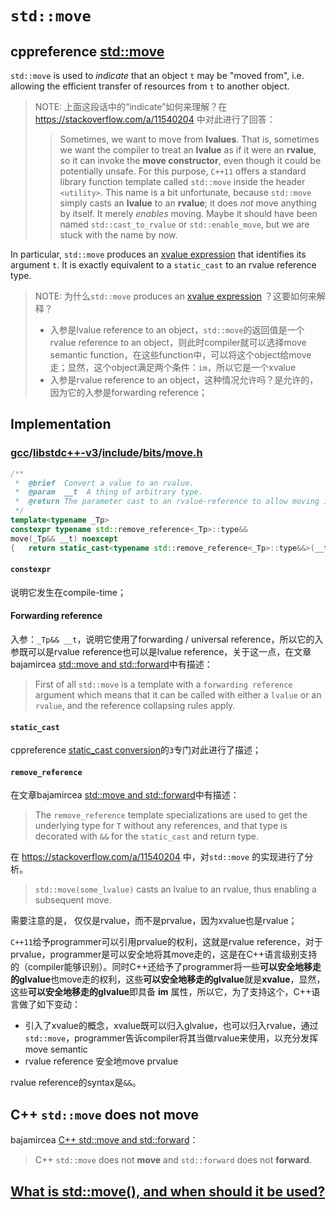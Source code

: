 # `std::move`



## cppreference [std::move](https://en.cppreference.com/w/cpp/utility/move)

`std::move` is used to *indicate* that an object `t` may be "moved from", i.e. allowing the efficient transfer of resources from `t` to another object.

> NOTE: 上面这段话中的“indicate”如何来理解？在 https://stackoverflow.com/a/11540204 中对此进行了回答：
>
> > Sometimes, we want to move from **lvalues**. That is, sometimes we want the compiler to treat an **lvalue** as if it were an **rvalue**, so it can invoke the **move constructor**, even though it could be potentially unsafe. For this purpose, `C++11` offers a standard library function template called `std::move` inside the header `<utility>`. This name is a bit unfortunate, because `std::move` simply casts an **lvalue** to an **rvalue**; it does *not* move anything by itself. It merely *enables* moving. Maybe it should have been named `std::cast_to_rvalue` or `std::enable_move`, but we are stuck with the name by now.

In particular, `std::move` produces an [xvalue expression](../language/value_category.html) that identifies its argument `t`. It is exactly equivalent to a `static_cast` to an rvalue reference type.

> NOTE:  为什么`std::move` produces an [xvalue expression](../language/value_category.html) ？这要如何来解释？
>
> - 入参是lvalue reference to an object，`std::move`的返回值是一个rvalue reference to an object，则此时compiler就可以选择move semantic function，在这些function中，可以将这个object给move走；显然，这个object满足两个条件：`im`，所以它是一个xvalue
> - 入参是rvalue reference to an object，这种情况允许吗？是允许的，因为它的入参是forwarding reference；



## Implementation

### [gcc](https://github.com/gcc-mirror/gcc)/[libstdc++-v3](https://github.com/gcc-mirror/gcc/tree/master/libstdc%2B%2B-v3)/[include](https://github.com/gcc-mirror/gcc/tree/master/libstdc%2B%2B-v3/include)/[bits](https://github.com/gcc-mirror/gcc/tree/master/libstdc%2B%2B-v3/include/bits)/[move.h](https://github.com/gcc-mirror/gcc/blob/master/libstdc%2B%2B-v3/include/bits/move.h)

```c++
/**
 *  @brief  Convert a value to an rvalue.
 *  @param  __t  A thing of arbitrary type.
 *  @return The parameter cast to an rvalue-reference to allow moving it.
 */
template<typename _Tp>
constexpr typename std::remove_reference<_Tp>::type&&
move(_Tp&& __t) noexcept
{	return static_cast<typename std::remove_reference<_Tp>::type&&>(__t);}
```

#### `constexpr`

说明它发生在compile-time；

#### Forwarding reference

入参：`_Tp&& __t`，说明它使用了forwarding / universal reference，所以它的入参既可以是rvalue reference也可以是lvalue reference，关于这一点，在文章bajamircea [std::move and std::forward](http://bajamircea.github.io/coding/cpp/2016/04/07/move-forward.html)中有描述：

> First of all `std::move` is a template with a `forwarding reference` argument which means that it can be called with either a `lvalue` or an `rvalue`, and the reference collapsing rules apply.

#### `static_cast`

cppreference [static_cast conversion](https://en.cppreference.com/w/cpp/language/static_cast)的`3`专门对此进行了描述；

#### `remove_reference`

在文章bajamircea [std::move and std::forward](http://bajamircea.github.io/coding/cpp/2016/04/07/move-forward.html)中有描述：

> The `remove_reference` template specializations are used to get the underlying type for `T` without any references, and that type is decorated with `&&` for the `static_cast` and return type.



在 https://stackoverflow.com/a/11540204 中，对`std::move` 的实现进行了分析。

> `std::move(some_lvalue)` casts an lvalue to an rvalue, thus enabling a subsequent move.

需要注意的是， 仅仅是rvalue，而不是prvalue，因为xvalue也是rvalue；



`C++11`给予programmer可以引用prvalue的权利，这就是rvalue reference，对于prvalue，programmer是可以安全地将其move走的，这是在C++语言级别支持的（compiler能够识别）。同时C++还给予了programmer将一些**可以安全地移走的glvalue**也move走的权利，这些**可以安全地移走的glvalue**就是**xvalue**，显然，这些**可以安全地移走的glvalue**即具备 **im** 属性，所以它，为了支持这个，C++语言做了如下变动：

- 引入了xvalue的概念，xvalue既可以归入glvalue，也可以归入rvalue，通过`std::move`，programmer告诉compiler将其当做rvalue来使用，以充分发挥move semantic
- rvalue reference 安全地move prvalue

rvalue reference的syntax是`&&`。

## C++ `std::move` does not **move** 

bajamircea [C++ std::move and std::forward](http://bajamircea.github.io/coding/cpp/2016/04/07/move-forward.html)：

> C++ `std::move` does not **move** and `std::forward` does not **forward**. 



## [What is std::move(), and when should it be used?](https://stackoverflow.com/questions/3413470/what-is-stdmove-and-when-should-it-be-used)





